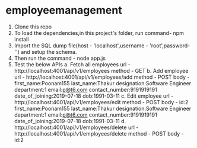 # employeemanagement

1. Clone this repo
2. To load the dependencies,in this project's folder, run command- npm install
3. Import the SQL dump file(host - 'localhost',username - 'root',password-'') and setup the schema.
3. Then run the command - node app.js
4. Test the below APIs
  a. Fetch all employees
  url - http://localhost:4001/api/v1/employees
  method - GET
  b. Add employee
  url - http://localhost:4001/api/v1/employees/add
  method - POST
  body - 
  first_name:Poonam155
  last_name:Thakur
  designation:Software Engineer
  department:1
  email:p@t6.com
  contact_number:9191919191
  date_of_joining:2019-07-18
  dob:1991-03-11
  c. Edit employee
  url - http://localhost:4001/api/v1/employees/edit
  method - POST
  body -
  id:2
  first_name:Poonam155
  last_name:Thakur
  designation:Software Engineer
  department:1
  email:p@t6.com
  contact_number:9191919191
  date_of_joining:2019-07-18
  dob:1991-03-11
  d. http://localhost:4001/api/v1/employees/delete
  url - http://localhost:4001/api/v1/employees/delete
  method - POST
  body - 
  id:2
